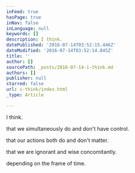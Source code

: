 ```yaml
---
inFeed: true
hasPage: true
inNav: false
inLanguage: null
keywords: []
description: I think.
datePublished: '2016-07-14T03:52:15.446Z'
dateModified: '2016-07-14T03:52:14.845Z'
title: ''
author: []
sourcePath: _posts/2016-07-14-i-think.md
authors: []
publisher: null
starred: false
url: i-think/index.html
_type: Article

---
```

I think.

that we simultaneously do and don't have control.

that our actions both do and don't matter.

that we are ignorant and wise concomitantly.

depending on the frame of time.